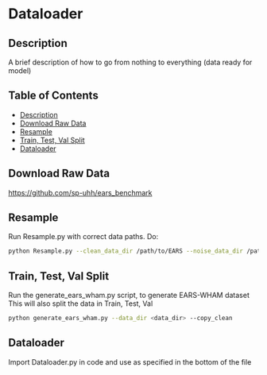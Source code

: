# Dataloader

## Description
A brief description of how to go from nothing to everything (data ready for model)

## Table of Contents
- [Description](#Description)
- [Download Raw Data](#Download_Raw_Data)
- [Resample](#Resample)
- [Train, Test, Val Split](#Train_Test_Val_Split)
- [Dataloader](#Dataloader)


## Download Raw Data
https://github.com/sp-uhh/ears_benchmark

## Resample
Run Resample.py with correct data paths. Do:
```bash
python Resample.py --clean_data_dir /path/to/EARS --noise_data_dir /path/to/WHAM48kHz/high_res_wham/audio --output_dir /path/to/output/dir
```

## Train, Test, Val Split
Run the generate_ears_wham.py script, to generate EARS-WHAM dataset
This will also split the data in Train, Test, Val
```bash
python generate_ears_wham.py --data_dir <data_dir> --copy_clean
```


## Dataloader
Import Dataloader.py in code and use as specified in the bottom of the file
